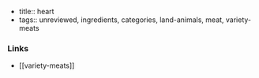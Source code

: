 - title:: heart
- tags:: unreviewed, ingredients, categories, land-animals, meat, variety-meats


### Links

* [[variety-meats]]
